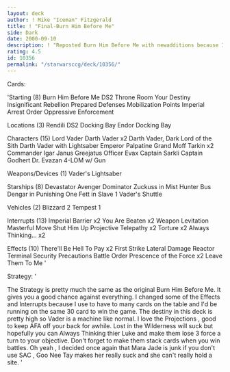 ```yaml
---
layout: deck
author: ! Mike "Iceman" Fitzgerald
title: ! "Final-Burn Him Before Me"
side: Dark
date: 2000-09-10
description: ! "Reposted Burn Him Before Me with newadditions because I F'ed it up lasttime."
rating: 4.5
id: 10356
permalink: "/starwarsccg/deck/10356/"
---
```

Cards: 

'Starting (8)
Burn Him Before Me
DS2  Throne Room
Your Destiny
Insignificant Rebellion
Prepared Defenses
Mobilization Points
Imperial Arrest Order
Oppressive Enforcement

Locations (3)
Rendili
DS2  Docking Bay
Endor  Docking Bay

Characters (15)
Lord Vader
Darth Vader x2
Darth Vader, Dark Lord of the Sith
Darth Vader with Lightsaber
Emperor Palpatine
Grand Moff Tarkin x2
Commander Igar
Janus Greejatus
Officer Evax
Captain Sarkli
Captain Godhert
Dr. Evazan
4-LOM w/ Gun

Weapons/Devices (1)
Vader's Lightsaber

Starships (8)
Devastator
Avenger
Dominator
Zuckuss in Mist Hunter
Bus
Dengar in Punishing One
Fett in Slave 1
Vader's Shuttle

Vehicles (2)
Blizzard 2
Tempest 1

Interrupts (13)
Imperial Barrier x2
You Are Beaten x2
Weapon Levitation
Masterful Move
Shut Him Up
Projective Telepathy x2
Torture x2
Always Thinking... x2

Effects (10)
There'll Be Hell To Pay x2
First Strike
Lateral Damage
Reactor Terminal
Security Precautions
Battle Order
Prescence of the Force x2
Leave Them To Me
'

Strategy: '

The Strategy is pretty much the same as the
original Burn Him Before Me. It gives you a
good chance against everything. I changed
some of the Effects and Interrupts because
I use to have to many cards on the table and
I'd be running on the same 30 card to win
the game. The destiny in this deck is pretty
high so Vader is a machine like normal.
I love the Projections , good to keep AFA
off your back for awhile. Lost in the
Wilderness will suck but hopefully you can
Always Thinking thier Luke and make them
lose 3 force a turn to your objective.
Don't forget to make them stack cards when you
win battles. Oh yeah , I decided once again
that Mara Jade is junk if you don't use SAC ,
Goo Nee Tay makes her really suck and she
can't really hold a site. '
